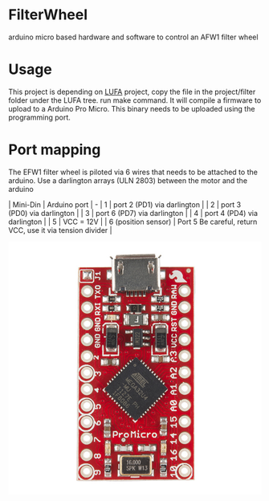 # FilterWheel
arduino micro based hardware and software to control an AFW1 filter wheel

# Usage

This project is depending on [LUFA](http://www.fourwalledcubicle.com/LUFA.php ) project, copy the file in the project/filter folder under the LUFA tree.
run make command. It will compile a firmware to upload to a Arduino Pro Micro. This binary needs to be uploaded using the programming port.

# Port mapping

The EFW1 filter wheel is piloted via 6 wires that needs to be attached to the arduino. Use a darlington arrays (ULN 2803) between the motor and the arduino

| Mini-Din | Arduino port
| -
|  	   1 |     port 2 (PD1) via darlington |
|  	   2 |     port 3 (PD0) via darlington |
|  	   3 |     port 6 (PD7) via darlington |
|  	   4 |     port 4 (PD4) via darlington |
|  	   5 | VCC = 12V |
|  	   6  (position sensor) |    Port 5 Be careful, return VCC, use it via tension divider |


![Image Alt](promicro.png)
